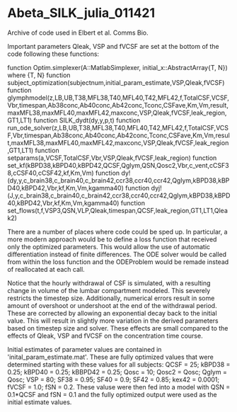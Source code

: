 # Abeta_SILK_julia_011421

Archive of code used in Elbert et al. Comms Bio.

Important parameters Qleak, VSP and fVCSF are set at the bottom of the code following these functions:

function Optim.simplexer(A::MatlabSimplexer, initial_x::AbstractArray{T, N}) where {T, N}
function subject_optimization(subjectnum,initial_param_estimate,VSP,Qleak,fVCSF)
function glymphmodel(z,LB,UB,T38,MFL38,T40,MFL40,T42,MFL42,f,TotalCSF,VCSF,Vbr,timespan,Ab38conc,Ab40conc,Ab42conc,Tconc,CSFave,Km,Vm,result,maxMFL38,maxMFL40,maxMFL42,maxconc,VSP,Qleak,fVCSF,leak_region,GT1,LT1)
function SILK_dydt(dy,y,p,t)
function run_ode_solver(z,LB,UB,T38,MFL38,T40,MFL40,T42,MFL42,f,TotalCSF,VCSF,Vbr,timespan,Ab38conc,Ab40conc,Ab42conc,Tconc,CSFave,Km,Vm,result,maxMFL38,maxMFL40,maxMFL42,maxconc,VSP,Qleak,fVCSF,leak_region,GT1,LT1)
function setparams(a,VCSF,TotalCSF,Vbr,VSP,Qleak,fVCSF,leak_region)
function set_kf(kBPD38,kBPD40,kBPD42,QCSF,Qglym,QSN,Qosc2,Vbr,c_vent,cCSF38,cCSF40,cCSF42,kf,Km,Vm)
function dy!(dy,y,c_brain38,c_brain40,c_brain42,ccr38,ccr40,ccr42,Qglym,kBPD38,kBPD40,kBPD42,Vbr,kf,Km,Vm,kgamma40)
function dyj!(J,y,c_brain38,c_brain40,c_brain42,ccr38,ccr40,ccr42,Qglym,kBPD38,kBPD40,kBPD42,Vbr,kf,Km,Vm,kgamma40)
function set_flows(t,f,VSP3,QSN,VLP,Qleak,timespan,QCSF,leak_region,GT1,LT1,Qleak2)

There are a number of places where code could be sped up.  In particular, a more modern approach would be to define a loss function that received only the optimized parameters.  This would allow the use of automatic differentiation instead of finite differences.  The ODE solver would be called from within the loss function and the ODEProblem would be remade instead of reallocated at each call.

Notice that the hourly withdrawal of CSF is simulated, with a resulting change in volume of the lumbar compartment modeled.  This severely restricts the timestep size.  Additionally, numerical errors result in some amount of overshoot or undershoot at the end of the withdrawal period.  These are corrected by allowing an exponential decay back to the initial value.  This will result in slightly more variation in the derived parameters based on timestep size and solver.  These effects are small compared to the effects of Qleak, VSP and fVCSF on the concentration time course.

Initial estimates of parameter values are contained in 'inital_param_estimate.mat'.  These are fully optimized values that were determined starting with these values for all subjects: QCSF = 25; kBPD38 = 0.25; kBPD40 = 0.25; kBBPD42 = 0.25; Qosc = 10; Qosc2 = Qosc; Qglym = Qosc; VSP = 80; SF38 = 0.95; SF40 = 0.9; SF42 = 0.85; kex42 = 0.0001; fVCSF = 1.0; fSN = 0.2.  These valuse were then fed into a model with QSN = 0.1*QCSF and fSN = 0.1 and the fully optimized output were used as the initial estimate values.

